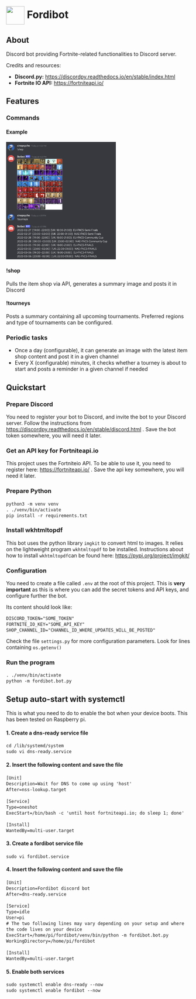 # <img src="https://raw.githack.com/FortAwesome/Font-Awesome/master/svgs/solid/ghost.svg" card_color="#40DBB0" width="50" height="50" style="vertical-align:middle"/> Fordibot

## About
Discord bot providing Fortnite-related functionalities to Discord server.

Credits and resources:
* **Discord.py:** https://discordpy.readthedocs.io/en/stable/index.html
* **Fortnite IO API:** https://fortniteapi.io/

## Features
### Commands
#### Example
<p>
  <img src="docs/images/example.png" width="300" title="Example">
</p>

#### !shop
Pulls the item shop via API, generates a summary image and posts it in Discord

#### !tourneys
Posts a summary containing all upcoming tournaments. Preferred regions and type of tournaments can be configured.

### Periodic tasks
* Once a day (configurable), it can generate an image with the latest item shop content and post it in a given channel
* Every X (configurable) minutes, it checks whether a tourney is about to start and posts a reminder in a given channel if needed

## Quickstart
### Prepare Discord
You need to register your bot to Discord, and invite the bot to your Discord server. Follow the instructions from https://discordpy.readthedocs.io/en/stable/discord.html . Save the bot token somewhere, you will need it later.

### Get an API key for Fortniteapi.io
This project uses the Fortniteio API. To be able to use it, you need to register here: https://fortniteapi.io/ . Save the api key somewhere, you will need it later.

### Prepare Python
```
python3 -m venv venv
. ./venv/bin/activate
pip install -r requirements.txt
```

### Install wkhtmltopdf
This bot uses the python library `imgkit` to convert html to images. It relies on the lightweight program `wkhtmltopdf` to be installed. Instructions about how to install `wkhtmltopdf`can be found here: https://pypi.org/project/imgkit/ 

### Configuration
You need to create a file called `.env` at the root of this project. This is **very important** as this is where you can add the secret tokens and API keys, and configure further the bot.

Its content should look like:
```
DISCORD_TOKEN="SOME_TOKEN"
FORTNITE_IO_KEY="SOME_API_KEY"
SHOP_CHANNEL_ID="CHANNEL_ID_WHERE_UPDATES_WILL_BE_POSTED"
```
Check the file `settings.py` for more configuration parameters. Look for lines containing `os.getenv()`

### Run the program
```
. ./venv/bin/activate
python -m fordibot.bot.py
```

## Setup auto-start with systemctl
This is what you need to do to enable the bot when your device boots. This has been tested on Raspberry pi.
#### 1. Create a dns-ready service file
```
cd /lib/systemd/system
sudo vi dns-ready.service
```
#### 2. Insert the following content and save the file
```
[Unit]
Description=Wait for DNS to come up using 'host'
After=nss-lookup.target

[Service]
Type=oneshot
ExecStart=/bin/bash -c 'until host fortniteapi.io; do sleep 1; done'

[Install]
WantedBy=multi-user.target
```
#### 3. Create a fordibot service file
```
sudo vi fordibot.service
```
#### 4. Insert the following content and save the file
```
[Unit]
Description=Fordibot discord bot
After=dns-ready.service

[Service]
Type=idle
User=pi
# The two following lines may vary depending on your setup and where the code lives on your device
ExecStart=/home/pi/fordibot/venv/bin/python -m fordibot.bot.py
WorkingDirectory=/home/pi/fordibot

[Install]
WantedBy=multi-user.target
```
#### 5. Enable both services
```
sudo systemctl enable dns-ready --now
sudo systemctl enable fordibot --now
```
